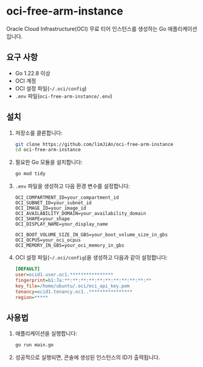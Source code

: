 # oci-free-arm-instance

Oracle Cloud Infrastructure(OCI) 무료 티어 인스턴스를 생성하는 Go 애플리케이션입니다.

## 요구 사항

- Go 1.22.8 이상
- OCI 계정
- OCI 설정 파일(`~/.oci/config`)
- `.env` 파일(`oci-free-arm-instance/.env`)

## 설치

1. 저장소를 클론합니다:

    ```sh
    git clone https://github.com/limJiAn/oci-free-arm-instance
    cd oci-free-arm-instance
    ```

2. 필요한 Go 모듈을 설치합니다:

    ```sh
    go mod tidy
    ```

3. `.env` 파일을 생성하고 다음 환경 변수를 설정합니다:

    ```env
    OCI_COMPARTMENT_ID=your_compartment_id
    OCI_SUBNET_ID=your_subnet_id
    OCI_IMAGE_ID=your_image_id
    OCI_AVAILABILITY_DOMAIN=your_availability_domain
    OCI_SHAPE=your_shape
    OCI_DISPLAY_NAME=your_display_name

    OCI_BOOT_VOLUME_SIZE_IN_GBS=your_boot_volume_size_in_gbs
    OCI_OCPUS=your_oci_ocpus
    OCI_MEMORY_IN_GBS=your_oci_memory_in_gbs
    ```

4. OCI 설정 파일(`~/.oci/config`)을 생성하고 다음과 같이 설정합니다:

    ```ini
    [DEFAULT]
    user=ocid1.user.oc1.****************
    fingerprint=b1:7a:**:**:**:**:**:**:**:**:**:**:**
    key_file=/home/ubuntu/.oci/oci_api_key.pem
    tenancy=ocid1.tenancy.oc1..****************
    region=*****
    ```

## 사용법

1. 애플리케이션을 실행합니다:

    ```sh
    go run main.go
    ```

2. 성공적으로 실행되면, 콘솔에 생성된 인스턴스의 ID가 출력됩니다.
